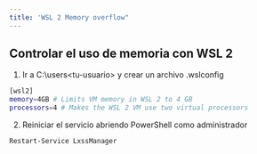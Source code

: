 ```yaml
---
title: 'WSL 2 Memory overflow"
---
```


## Controlar el uso de memoria con WSL 2

1. Ir a C:\users\<tu-usuario> y crear un archivo .wslconfig

```sh
[wsl2]
memory=4GB # Limits VM memory in WSL 2 to 4 GB
processors=4 # Makes the WSL 2 VM use two virtual processors
```

2. Reiniciar el servicio abriendo PowerShell como administrador

```sh
Restart-Service LxssManager
```
